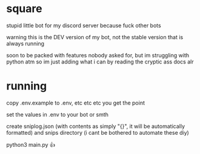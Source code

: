 # square
stupid little bot for my discord server because fuck other bots

warning this is the DEV version of my bot, not the stable version that is always running

soon to be packed with features nobody asked for, but im struggling with python atm so im just adding what i can by reading the cryptic ass docs alr

# running

copy .env.example to .env, etc etc etc you get the point

set the values in .env to your bot or smth

create sniplog.json (with contents as simply "{}", it will be automatically formatted) and snips directory (i cant be bothered to automate these diy)

python3 main.py :thumbsup:
